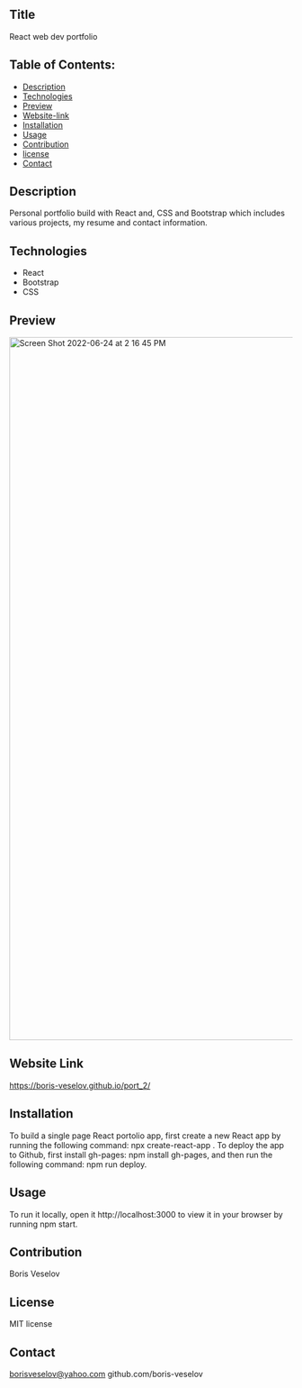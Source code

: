 ## Title 

React web dev portfolio
  
## Table of Contents:
  
* [Description](#description)
* [Technologies](#technologies)
* [Preview](#preview)
* [Website-link](#website-link)
* [Installation](#installation)
* [Usage](#usage)
* [Contribution](#contribution)
* [license](#license)
* [Contact](#contact)

## Description

Personal portfolio build with React and, CSS and Bootstrap which includes various projects, my resume and contact information.

## Technologies

* React
* Bootstrap
* CSS

## Preview
<img width="1248" alt="Screen Shot 2022-06-24 at 2 16 45 PM" src="https://user-images.githubusercontent.com/96749114/175641271-0c678021-af5e-4e91-878f-31e90f02e08a.png">

## Website Link

https://boris-veselov.github.io/port_2/

## Installation

To build a single page React portolio app, first create a new React app by running the following command: npx create-react-app <projectname>. To deploy the app to Github, first install gh-pages: npm install gh-pages, and then run the following command: npm run deploy.

## Usage

To run it locally, open it http://localhost:3000 to view it in your browser by running npm start.

## Contribution

Boris Veselov

## License
  
MIT license

## Contact

borisveselov@yahoo.com
github.com/boris-veselov
  
